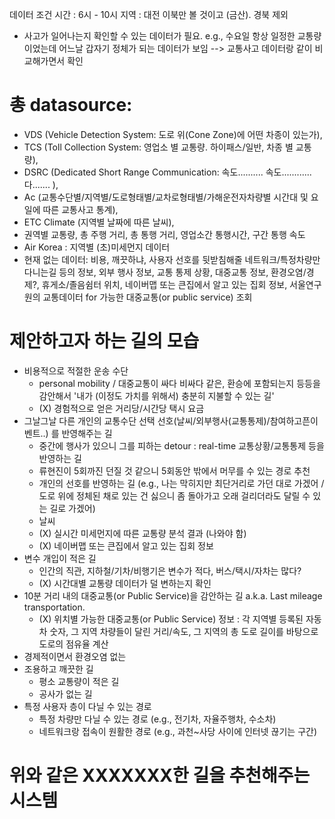데이터 조건
시간 : 6시 - 10시
지역 : 대전 이북만 볼 것이고 (금산). 경북 제외

* 사고가 일어나는지 확인할 수 있는 데이터가 필요.
e.g., 수요일 항상 일정한 교통량이었는데 어느날 갑자기 정체가 되는 데이터가 보임
 --> 교통사고 데이터랑 같이 비교해가면서 확인

# 총 datasource: 
 * VDS (Vehicle Detection System: 도로 위(Cone Zone)에 어떤 차종이 있는가),
 * TCS (Toll Collection System: 영업소 별 교통량. 하이패스/일반, 차종 별 교통량),
 * DSRC (Dedicated Short Range Communication: 속도.......... 속도............다....... ), 
 * Ac (교통수단별/지역별/도로형태별/교차로형태별/가해운전자차량별 시간대 및 요일에 따른 교통사고 통계), 
 * ETC Climate (지역별 날짜에 따른 날씨), 
 * 권역별 교통량, 총 주행 거리, 총 통행 거리, 영업소간 통행시간, 구간 통행 속도
 * Air Korea : 지역별 (초)미세먼지 데이터
 * 현재 없는 데이터: 비용, 깨끗하냐, 사용자 선호를 뒷받침해줄 네트워크/특정차량만다니는길 등의 정보, 외부 행사 정보, 교통 통제 상황, 대중교통 정보, 환경오염/경제?, 휴게소/졸음쉼터 위치, 네이버맵 또는 큰집에서 알고 있는 집회 정보, 서울연구원의 교통데이터 for 가능한 대중교통(or public service) 조회

# 제안하고자 하는 길의 모습
 - 비용적으로 적절한 운송 수단
   - personal mobility / 대중교통이 싸다 비싸다 같은, 환승에 포함되는지 등등을 감안해서 
    '내가 (이정도 가치를 위해서) 충분히 지불할 수 있는 길'
   + (X) 경험적으로 얻은 거리당/시간당 택시 요금
 - 그날그날 다른 개인의 교통수단 선택 선호(날씨/외부행사(교통통제)/참여하고픈이벤트..) 를 반영해주는 길
   - 중간에 행사가 있으니 그를 피하는 detour : real-time 교통상황/교통통제 등을 반영하는 길
   - 류현진이 5회까진 던질 것 같으니 5회동안 밖에서 머무를 수 있는 경로 추천 
   - 개인의 선호를 반영하는 길 
    (e.g., 나는 막히지만 최단거리로 가던 대로 가겠어 / 도로 위에 정체된 채로 있는 건 싫으니 좀 돌아가고 오래 걸리더라도 달릴 수 있는 길로 가겠어)
   + 날씨
   + (X) 실시간 미세먼지에 따른 교통량 분석 결과 (나와야 함)
   + (X) 네이버맵 또는 큰집에서 알고 있는 집회 정보
 - 변수 개입이 적은 길
   + 인간의 직관, 지하철/기차/비행기은 변수가 적다, 버스/택시/자차는 많다?
   + (X) 시간대별 교통량 데이터가 덜 변하는지 확인
 - 10분 거리 내의 대중교통(or Public Service)을 감안하는 길 a.k.a. Last mileage transportation. 
   + (X) 위치별 가능한 대중교통(or Public Service) 정보
     : 각 지역별 등록된 자동차 숫자, 그 지역 차량들이 달린 거리/속도, 그 지역의 총 도로 길이를 바탕으로 도로의 점유율 계산
 - 경제적이면서 환경오염 없는
 - 조용하고 깨끗한 길
   + 평소 교통량이 적은 길
   + 공사가 없는 길
 - 특정 사용자 층이 다닐 수 있는 경로
   - 특정 차량만 다닐 수 있는 경로 (e.g., 전기차, 자율주행차, 수소차)
   - 네트워크랑 접속이 원활한 경로 (e.g., 과천~사당 사이에 인터넷 끊기는 구간) 
 
위와 같은 XXXXXXX한 길을 추천해주는 시스템
====================================